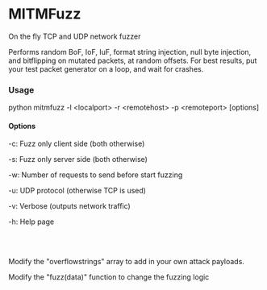# MITMFuzz
On the fly TCP and UDP network fuzzer

Performs random BoF, IoF, IuF, format string injection, null byte injection, and bitflipping on mutated packets, at random offsets. For best results, put your test packet generator on a loop, and wait for crashes.

### Usage

python mitmfuzz -l \<localport\> -r \<remotehost\> -p \<remoteport\> [options]

#### Options

-c: Fuzz only client side (both otherwise)

-s: Fuzz only server side (both otherwise)

-w: Number of requests to send before start fuzzing

-u: UDP protocol (otherwise TCP is used)

-v: Verbose (outputs network traffic)

-h: Help page

<br />  
<br />  

Modify the "overflowstrings" array to add in your own attack payloads.

Modify the "fuzz(data)" function to change the fuzzing logic
